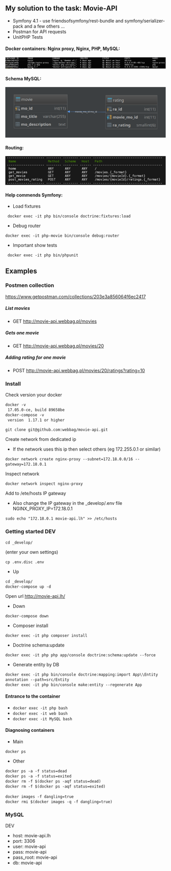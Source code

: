 ## My solution to the task: Movie-API

* Symfony 4.1 -  use friendsofsymfony/rest-bundle and symfony/serializer-pack and a few others ...
* Postman for API requests
* UnitPHP Tests 

#### Docker containers: Nginx proxy, Nginx, PHP, MySQL:
![Alt text](https://github.com/webbag/movie-api/blob/master/_develop/docker-ps.png?raw=true "Docker containers")


#### Schema MySQL:
![Alt text](https://github.com/webbag/movie-api/blob/master/_develop/movie-api.png?raw=true "Model DB")


#### Routing:
![Alt text](https://github.com/webbag/movie-api/blob/master/_develop/routing.png?raw=true "Model DB")

#### Help commends Symfony: 


* Load fixtures
``` 
 docker exec -it php bin/console doctrine:fixtures:load
``` 

* Debug router
``` 
docker exec -it php-movie bin/console debug:router
``` 

* Important show tests
``` 
 docker exec -it php bin/phpunit
``` 

## Examples

### Postmen collection
https://www.getpostman.com/collections/203e3a856064f6ec2417

##### List movies 
* GET  http://movie-api.webbag.pl/movies

##### Gets one movie
* GET  http://movie-api.webbag.pl/movies/20 

##### Adding rating for one movie
* POST http://movie-api.webbag.pl/movies/20/ratings?rating=10

### Install 
Check version your docker
```
docker -v
 17.05.0-ce, build 89658be
docker-compose -v
 version  1.17.1 or higher
```
```
git clone git@github.com:webbag/movie-api.git
``` 

Create network from dedicated ip
* If the network uses this ip then select others (eg 172.255.0.1 or similar)
``` 
docker network create nginx-proxy --subnet=172.18.0.0/16 --gateway=172.18.0.1
```
Inspect network
``` 
docker network inspect nginx-proxy
```
Add to /ete/hosts IP gateway
* Also change the IP gateway in the _develop/.env file NGINX_PROXY_IP=172.18.0.1 
``` 
sudo echo "172.18.0.1 movie-api.lh" >> /etc/hosts
```

### Getting started DEV
```
cd _develop/ 
```
(enter your own settings)
```
cp .env.disc .env 
```

* Up
```
cd _develop/ 
docker-compose up -d
```
Open url 
http://movie-api.lh/ 

* Down
```
docker-compose down
```

* Composer install

```
docker exec -it php composer install
```

* Doctrine schema:update 

```
docker exec -it php php app/console doctrine:schema:update --force
```
    
* Generate entity by DB
``` 
docker exec -it php bin/console doctrine:mapping:import App\\Entity annotation --path=src/Entity
docker exec -it php bin/console make:entity --regenerate App
``` 

#### Entrance to the container
*  ```docker exec -it php bash ```
*  ```docker exec -it web bash ```
*  ```docker exec -it MySQL bash ```
 
#### Diagnosing containers

* Main 
``` 
docker ps
``` 

* Other
``` 
docker ps -a -f status=dead
docker ps -a -f status=exited
docker rm -f $(docker ps -aqf status=dead)
docker rm -f $(docker ps -aqf status=exited)

docker images -f dangling=true
docker rmi $(docker images -q -f dangling=true)
``` 

### MySQL

DEV
* host:       movie-api.lh
* port:       3306
* user:       movie-api
* pass:       movie-api
* pass_root:  movie-api
* db:         movie-api
